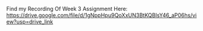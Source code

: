 Find my Recording Of Week 3 Assignment Here: https://drive.google.com/file/d/1gNppHpu9QoXxUN3BtKQBlsY46_aP06hs/view?usp=drive_link

